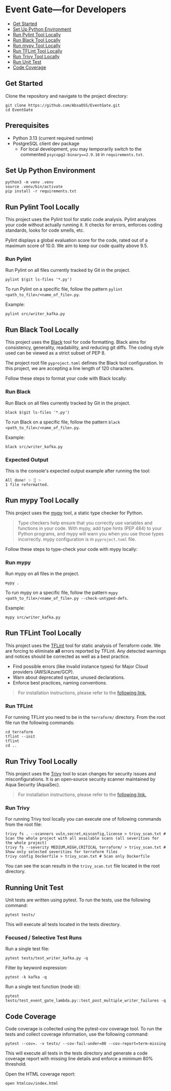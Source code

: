 # Event Gate—for Developers

- [Get Started](#get-started)
- [Set Up Python Environment](#set-up-python-environment)
- [Run Pylint Tool Locally](#run-pylint-tool-locally)
- [Run Black Tool Locally](#run-black-tool-locally)
- [Run mypy Tool Locally](#run-mypy-tool-locally)
- [Run TFLint Tool Locally](#run-tflint-tool-locally)
- [Run Trivy Tool Locally](#run-trivy-tool-locally)
- [Run Unit Test](#running-unit-test)
- [Code Coverage](#code-coverage)

## Get Started

Clone the repository and navigate to the project directory:

```shell
git clone https://github.com/AbsaOSS/EventGate.git
cd EventGate
```

## Prerequisites
- Python 3.13 (current required runtime)
- PostgreSQL client dev package
  - For local development, you may temporarily switch to the commented `psycopg2-binary==2.9.10` in `requirements.txt`.

## Set Up Python Environment
```shell
python3 -m venv .venv
source .venv/bin/activate
pip install -r requirements.txt
```

## Run Pylint Tool Locally

This project uses the Pylint tool for static code analysis. Pylint analyzes your code without actually running it. It checks for errors, enforces coding standards, looks for code smells, etc.

Pylint displays a global evaluation score for the code, rated out of a maximum score of 10.0. We aim to keep our code quality above 9.5.

### Run Pylint
Run Pylint on all files currently tracked by Git in the project.
```shell
pylint $(git ls-files '*.py')
```

To run Pylint on a specific file, follow the pattern `pylint <path_to_file>/<name_of_file>.py`.

Example:
```shell
pylint src/writer_kafka.py
``` 

## Run Black Tool Locally
This project uses the [Black](https://github.com/psf/black) tool for code formatting.
Black aims for consistency, generality, readability, and reducing git diffs.
The coding style used can be viewed as a strict subset of PEP 8.

The project root file `pyproject.toml` defines the Black tool configuration.
In this project, we are accepting a line length of 120 characters.

Follow these steps to format your code with Black locally:

### Run Black
Run Black on all files currently tracked by Git in the project.
```shell
black $(git ls-files '*.py')
```

To run Black on a specific file, follow the pattern `black <path_to_file>/<name_of_file>.py`.

Example:
```shell
black src/writer_kafka.py
``` 

### Expected Output
This is the console's expected output example after running the tool:
```
All done! ✨ 🍰 ✨
1 file reformatted.
```

## Run mypy Tool Locally

This project uses the [mypy](https://mypy.readthedocs.io/en/stable/) tool, a static type checker for Python.

> Type checkers help ensure that you correctly use variables and functions in your code.
> With mypy, add type hints (PEP 484) to your Python programs,
> and mypy will warn you when you use those types incorrectly.
mypy configuration is in `pyproject.toml` file.

Follow these steps to type-check your code with mypy locally:

### Run mypy

Run mypy on all files in the project.
```shell
mypy .
```

To run mypy on a specific file, follow the pattern `mypy <path_to_file>/<name_of_file>.py --check-untyped-defs`.

Example:
```shell
mypy src/writer_kafka.py
``` 

## Run TFLint Tool Locally

This project uses the [TFLint](https://github.com/terraform-linters/tflint) tool for static analysis of Terraform code.
We are forcing to eliminate **all** errors reported by TFLint. Any detected warnings and notices should be corrected as well as a best practice.

- Find possible errors (like invalid instance types) for Major Cloud providers (AWS/Azure/GCP).
- Warn about deprecated syntax, unused declarations. 
- Enforce best practices, naming conventions.

> For installation instructions, please refer to the [following link.](https://github.com/terraform-linters/tflint)

### Run TFLint

For running TFLint you need to be in the `terraform/` directory. From the root file run the following commands:
```shell
cd terraform
tflint --init
tflint
cd ..
```

## Run Trivy Tool Locally

This project uses the [Trivy](https://trivy.dev/latest/) tool to scan changes for security issues and misconfigurations.
It is an open‑source security scanner maintained by Aqua Security (AquaSec).

> For installation instructions, please refer to the [following link.](https://trivy.dev/latest/getting-started/installation/)

### Run Trivy

For running Trivy tool locally you can execute one of following commands from the root file:
```shell
trivy fs . --scanners vuln,secret,misconfig,license > trivy_scan.txt # Scan the whole project with all available scans (all severities for the whole project)
trivy fs --severity MEDIUM,HIGH,CRITICAL terraform/ > trivy_scan.txt # Show only selected severities for terraform files
trivy config Dockerfile > trivy_scan.txt # Scan only Dockerfile
```

You can see the scan results in the `trivy_scan.txt` file located in the root directory.

## Running Unit Test

Unit tests are written using pytest. To run the tests, use the following command:

```shell
pytest tests/
```

This will execute all tests located in the tests directory.

### Focused / Selective Test Runs
Run a single test file:
```shell
pytest tests/test_writer_kafka.py -q
```
Filter by keyword expression:
```shell
pytest -k kafka -q
```
Run a single test function (node id):
```shell
pytest tests/test_event_gate_lambda.py::test_post_multiple_writer_failures -q
```

## Code Coverage

Code coverage is collected using the pytest-cov coverage tool. To run the tests and collect coverage information, use the following command:

```shell
pytest --cov=. -v tests/ --cov-fail-under=80 --cov-report=term-missing
```

This will execute all tests in the tests directory and generate a code coverage report with missing line details and enforce a minimum 80% threshold.

Open the HTML coverage report:
```shell
open htmlcov/index.html
```
